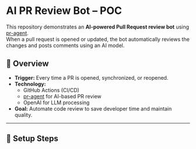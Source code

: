 # AI PR Review Bot – POC

This repository demonstrates an **AI-powered Pull Request review bot** using [pr-agent](https://github.com/qodo-ai/pr-agent).  
When a pull request is opened or updated, the bot automatically reviews the changes and posts comments using an AI model.

## 📌 Overview

- **Trigger:** Every time a PR is opened, synchronized, or reopened.
- **Technology:**
  - GitHub Actions (CI/CD)
  - [pr-agent](https://github.com/qodo-ai/pr-agent) for AI-based PR review
  - OpenAI for LLM processing
- **Goal:** Automate code review to save developer time and maintain quality.

---

## 🚀 Setup Steps
